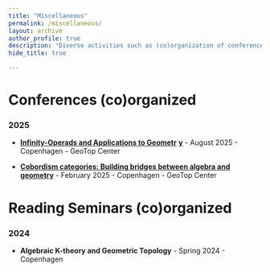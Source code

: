 ```yaml
---
title: "Miscellaneous"
permalink: /miscellaneous/
layout: archive
author_profile: true
description: "Diverse activities such as (co)organization of conferences, reading seminars...etc."  # <-- Add this line
hide_title: true

---
```


# Conferences (co)organized

### 2025
- [**Infinity-Operads and Applications to Geometr**](https://www.math.ku.dk/english/calendar/events/infinity-operads-and-manifolds/) [**y**](https://geotop.math.ku.dk) - August 2025 - Copenhagen - GeoTop Center

- [**Cobordism categories: Building bridges between algebra and geometry**](https://www.math.ku.dk/english/calendar/events/cobordism-categories_copy/) - February 2025 - Copenhagen - GeoTop Center

# Reading Seminars (co)organized

### 2024
- **Algebraic K-theory and Geometric Topology** - Spring 2024 - Copenhagen
